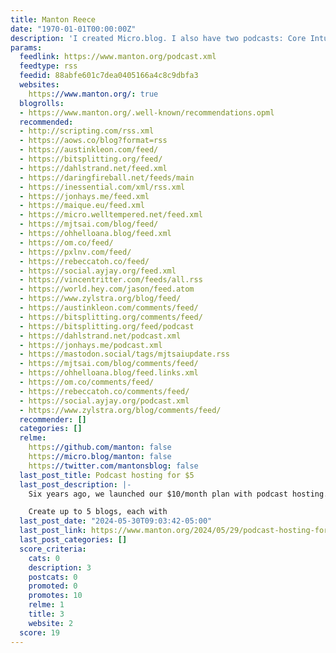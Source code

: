 ```yaml
---
title: Manton Reece
date: "1970-01-01T00:00:00Z"
description: 'I created Micro.blog. I also have two podcasts: Core Intuition and Timetable.'
params:
  feedlink: https://www.manton.org/podcast.xml
  feedtype: rss
  feedid: 88abfe601c7dea0405166a4c8c9dbfa3
  websites:
    https://www.manton.org/: true
  blogrolls:
  - https://www.manton.org/.well-known/recommendations.opml
  recommended:
  - http://scripting.com/rss.xml
  - https://aows.co/blog?format=rss
  - https://austinkleon.com/feed/
  - https://bitsplitting.org/feed/
  - https://dahlstrand.net/feed.xml
  - https://daringfireball.net/feeds/main
  - https://inessential.com/xml/rss.xml
  - https://jonhays.me/feed.xml
  - https://maique.eu/feed.xml
  - https://micro.welltempered.net/feed.xml
  - https://mjtsai.com/blog/feed/
  - https://ohhelloana.blog/feed.xml
  - https://om.co/feed/
  - https://pxlnv.com/feed/
  - https://rebeccatoh.co/feed/
  - https://social.ayjay.org/feed.xml
  - https://vincentritter.com/feeds/all.rss
  - https://world.hey.com/jason/feed.atom
  - https://www.zylstra.org/blog/feed/
  - https://austinkleon.com/comments/feed/
  - https://bitsplitting.org/comments/feed/
  - https://bitsplitting.org/feed/podcast
  - https://dahlstrand.net/podcast.xml
  - https://jonhays.me/podcast.xml
  - https://mastodon.social/tags/mjtsaiupdate.rss
  - https://mjtsai.com/blog/comments/feed/
  - https://ohhelloana.blog/feed.links.xml
  - https://om.co/comments/feed/
  - https://rebeccatoh.co/comments/feed/
  - https://social.ayjay.org/podcast.xml
  - https://www.zylstra.org/blog/comments/feed/
  recommender: []
  categories: []
  relme:
    https://github.com/manton: false
    https://micro.blog/manton: false
    https://twitter.com/mantonsblog: false
  last_post_title: Podcast hosting for $5
  last_post_description: |-
    Six years ago, we launched our $10/month plan with podcast hosting. Since then we’ve added several big features to the plan, which is now called Micro.blog Premium:

    Create up to 5 blogs, each with
  last_post_date: "2024-05-30T09:03:42-05:00"
  last_post_link: https://www.manton.org/2024/05/29/podcast-hosting-for.html
  last_post_categories: []
  score_criteria:
    cats: 0
    description: 3
    postcats: 0
    promoted: 0
    promotes: 10
    relme: 1
    title: 3
    website: 2
  score: 19
---
```

